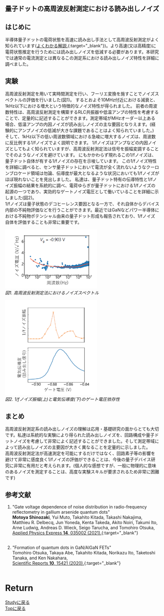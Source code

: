 <script async src="https://cdnjs.cloudflare.com/ajax/libs/mathjax/2.7.0/MathJax.js?config=TeX-AMS_CHTML"></script>
<script type="text/x-mathjax-config">
 MathJax.Hub.Config({
 tex2jax: {
 inlineMath: [["\\(","\\)"] ],
 displayMath: [ ['$$','$$'], ["\\[","\\]"] ]
 }
 });
</script>

## 量子ドットの高周波反射測定における読み出しノイズ
## はじめに
半導体量子ドットの電荷状態を高速に読み出し手法として高周波反射測定がよく知られています([よくわかる解説.](https://motoyashinozaki.github.io/minidora/content/iroiro/rf_meas/rf_meas.html){:target="_blank"})。より高速(又は高精度)に電荷状態推定を行うためには読み出しノイズを低減する必要があります。本研究では通常の電流測定とは異なるこの測定系における読み出しノイズ特性を詳細に調べました。<br>

## 実験
高周波反射測定を用いて実時間測定を行い、フーリエ変換を施すことでノイズスペクトルの評価を行いました(図1)。
するとおよそ10MHz付近における減衰と、1kHz以下における増大という特徴的なノイズ特性が得られました。
前者の周波数特性は、高周波反射測定を構築するRLC共振器や低温アンプの特性を考慮することで、定量的に記述することができます。測定帯域がMHzオーダー以上ある場合、低温アンプの内因ノイズが読み出しノイズの主な要因となりえます。(経験的にアンプノイズの低減が大きな課題であることはよく知られていました。)<br>
そして、1kHz以下の低い周波数領域における急峻に増大するノイズは、周波数に反比例する1/fノイズでよく説明できます。
1/fノイズはアンプなどの内因ノイズとしてもよく知られていますが、高周波反射測定法は信号を振幅変調することでそのようなノイズを避けています。
にもかかわらず現れるこの1/fノイズは、量子ドット自体が有する1/fノイズの存在を示唆しています。
この1/fノイズ特性を詳細に調べると、センサ量子ドットにおいて電流が全く流れないようなクーロンブロケード領域は勿論、伝導度が最大となるような状況においても1/fノイズがほぼ現れないことを見出しました。
私達は、量子ドット特有の伝導特性と1/fノイズ振幅の結果を系統的に調べ、電荷ゆらぎが量子ドットにおける1/fノイズの起源の一つであり、実効的なゲートノイズ電圧として働いていることを詳細に示しました(図2)。<br>
1/fノイズは量子状態のデコヒーレンス要因となる一方で、それ自体からデバイス内部の不純物評価などを行うことができます。最近ではGaNなどパワー半導体における不純物ポテンシャル由来の量子ドット形成も報告されており、1/fノイズ自体を評価することも非常に重要です。<br>
<p>
<img src="./noise.png" width="300px" title="noise_spectrum"><br>
<em>図1. 高周波反射測定法におけるノイズスペクトル</em>
</p>


<p>
<img src="./noise2.png" width="300px" title="gate_dep"><br>
<em>図2. 1/fノイズ振幅(上)と電気伝導度(下)のゲート電圧依存性</em>
</p>

## まとめ
高周波反射測定系の読み出しノイズの理解は応用・基礎研究の面からとても大切です。私達は系統的な実験により得られた読み出しノイズを、回路構成や量子ドットノイズを考慮して非常によく記述することができました。そして測定帯域によって読み出しノイズの主要因が大きく異なることを定量的に示しました。<br>
高周波反射測定法が高速測定を可能にするだけではなく、回路素子等の影響を避けて非常に感度良く1/fノイズの評価ができることは、今後の量子デバイス研究に非常に有用だと考えられます。(個人的な感想ですが、一般に物理的に意味のあるノイズを測定することは、高度な実験スキルが要求されるため非常に困難です)

## 参考文献
1. "Gate voltage dependence of noise distribution in radio-frequency reflectometry in gallium arsenide quantum dots"<br>
**Motoya Shinozaki**, Yui Muto, Takahito Kitada, Takashi Nakajima, Matthieu R. Delbecq, Jun Yoneda, Kenta Takeda, Akito Noiri, Takumi Ito, Arne Ludwig, Andreas D. Wieck, Seigo Tarucha, and Tomohiro Otsuka,<br>
[Applied Physics Express **14**, 035002 (2021).](https://iopscience.iop.org/article/10.35848/1882-0786/abe41f){:target="_blank"}<br><br>

2. "Formation of quantum dots in GaN/AlGaN FETs"<br>
Tomohiro Otsuka, Takaya Abe, Takahito Kitada, Norikazu Ito, Taketoshi Tanaka, and Ken Nakahara,<br>
[Scientific Reports **10**, 15421 (2020).](https://www.nature.com/articles/s41598-020-72269-z){:target="_blank"}<br><br>

# Return
[Studyに戻る](../study.md)<br>
[Topに戻る](https://motoyashinozaki.github.io/minidora/)